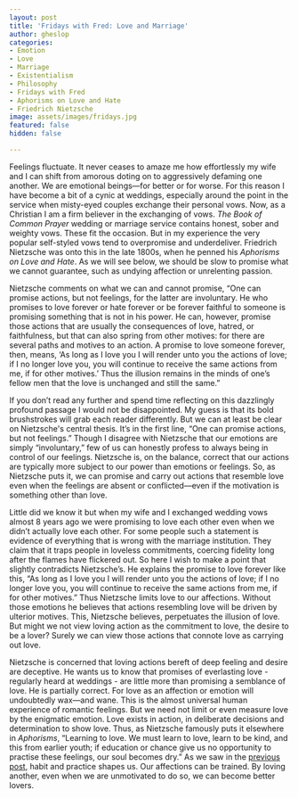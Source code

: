 ```yaml
---
layout: post
title: 'Fridays with Fred: Love and Marriage'
author: gheslop
categories:
- Emotion
- Love
- Marriage
- Existentialism
- Philosophy
- Fridays with Fred
- Aphorisms on Love and Hate
- Friedrich Nietzsche
image: assets/images/fridays.jpg
featured: false
hidden: false

---
```

Feelings fluctuate. It never ceases to amaze me how effortlessly my wife and I can shift from amorous doting on to aggressively defaming one another. We are emotional beings—for better or for worse. For this reason I have become a bit of a cynic at weddings, especially around the point in the service when misty-eyed couples exchange their personal vows. Now, as a Christian I am a firm believer in the exchanging of vows. _The Book of Common Prayer_ wedding or marriage service contains honest, sober and weighty vows. These fit the occasion. But in my experience the very popular self-styled vows tend to overpromise and underdeliver. Friedrich Nietzsche was onto this in the late 1800s, when he penned his _Aphorisms on Love and Hate_. As we will see below, we should be slow to promise what we cannot guarantee, such as undying affection or unrelenting passion.

Nietzsche comments on what we can and cannot promise, “One can promise actions, but not feelings, for the latter are involuntary. He who promises to love forever or hate forever or be forever faithful to someone is promising something that is not in his power. He can, however, promise those actions that are usually the consequences of love, hatred, or faithfulness, but that can also spring from other motives: for there are several paths and motives to an action. A promise to love someone forever, then, means, ‘As long as I love you I will render unto you the actions of love; if I no longer love you, you will continue to receive the same actions from me, if for other motives.’ Thus the illusion remains in the minds of one’s fellow men that the love is unchanged and still the same.”

If you don’t read any further and spend time reflecting on this dazzlingly profound passage I would not be disappointed. My guess is that its bold brushstrokes will grab each reader differently. But we can at least be clear on Nietzsche's central thesis. It’s in the first line, “One can promise actions, but not feelings.” Though I disagree with Nietzsche that our emotions are simply “involuntary,” few of us can honestly profess to always being in control of our feelings. Nietzsche is, on the balance, correct that our actions are typically more subject to our power than emotions or feelings. So, as Nietzsche puts it, we can promise and carry out actions that resemble love even when the feelings are absent or conflicted—even if the motivation is something other than love.

Little did we know it but when my wife and I exchanged wedding vows almost 8 years ago we were promising to love each other even when we didn’t actually love each other. For some people such a statement is evidence of everything that is wrong with the marriage institution. They claim that it traps people in loveless commitments, coercing fidelity long after the flames have flickered out. So here I wish to make a point that slightly contradicts Nietzsche’s. He explains the promise to love forever like this, “As long as I love you I will render unto you the actions of love; if I no longer love you, you will continue to receive the same actions from me, if for other motives.” Thus Nietzsche limits love to our affections. Without those emotions he believes that actions resembling love will be driven by ulterior motives. This, Nietzsche believes, perpetuates the illusion of love. But might we not view loving action as the commitment to love, the desire to be a lover? Surely we can view those actions that connote love as carrying out love.

Nietzsche is concerned that loving actions bereft of deep feeling and desire are deceptive. He wants us to know that promises of everlasting love - regularly heard at weddings - are little more than promising a semblance of love. He is partially correct. For love as an affection or emotion will undoubtedly wax—and wane. This is the almost universal human experience of romantic feelings. But we need not limit or even measure love by the enigmatic emotion. Love exists in action, in deliberate decisions and determination to show love. Thus, as Nietzsche famously puts it elsewhere in _Aphorisms_, “Learning to love. We must learn to love, learn to be kind, and this from earlier youth; if education or chance give us no opportunity to practise these feelings, our soul becomes dry.” As we saw in the [previous post](https://rekindle.co.za/content/2020-07-31-fridays-with-fred "How habits shape us"), habit and practice shapes us. Our affections can be trained. By loving another, even when we are unmotivated to do so, we can become better lovers.
